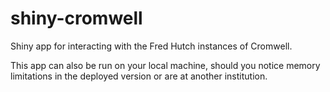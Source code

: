 # shiny-cromwell
Shiny app for interacting with the Fred Hutch instances of Cromwell.

This app can also be run on your local machine, should you notice memory limitations in the deployed version or are at another institution.  
